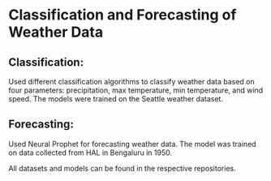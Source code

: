 # Classification and Forecasting of Weather Data

## Classification:
Used different classification algorithms to classify weather data based on four parameters: precipitation, max temperature, min temperature, and wind speed. The models were trained on the Seattle weather dataset.

## Forecasting: 
Used Neural Prophet for forecasting weather data. The model was trained on data collected from HAL in Bengaluru in 1950.

All datasets and models can be found in the respective repositories.
